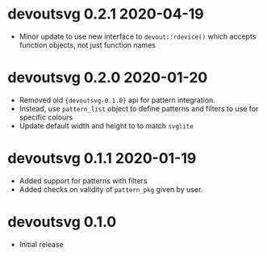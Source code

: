 
# devoutsvg 0.2.1  2020-04-19

* Minor update to use new interface to `devout::rdevice()`  which accepts
  function objects, not just function names

# devoutsvg 0.2.0  2020-01-20

* Removed old `{devoutsvg-0.1.0}` api for pattern integration.
* Instead, use `pattern_list` object to define patterns and filters to use
  for specific colours
* Update default width and height to to match `svglite`

# devoutsvg 0.1.1  2020-01-19

* Added support for patterns with filters
* Added checks on validity of `pattern_pkg` given by user.

# devoutsvg 0.1.0

* Initial release
